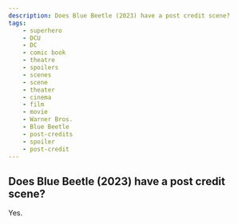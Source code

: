 ```yaml
---
description: Does Blue Beetle (2023) have a post credit scene?
tags: 
    - superhero
    - DCU
    - DC
    - comic book
    - theatre
    - spoilers
    - scenes
    - scene
    - theater
    - cinema
    - film
    - movie
    - Warner Bros.
    - Blue Beetle
    - post-credits
    - spoiler
    - post-credit
---
```


## Does Blue Beetle (2023) have a post credit scene?

Yes.
